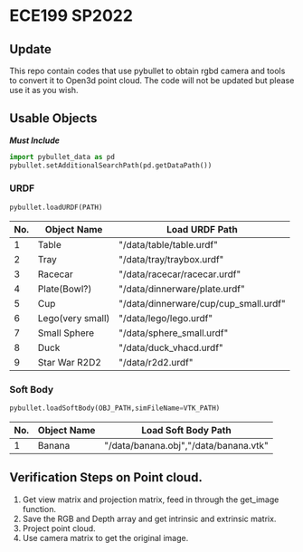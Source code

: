 # ECE199 SP2022


## Update
This repo contain codes that use pybullet to obtain rgbd camera and tools to convert it to Open3d point cloud. The code will not be updated but please use it as you wish.

## Usable Objects
***Must Include***
```python
import pybullet_data as pd
pybullet.setAdditionalSearchPath(pd.getDataPath())
```
### URDF
```python
pybullet.loadURDF(PATH)
```
|No.|Object Name|Load URDF Path|
|----|---|----|
|1|Table|"/data/table/table.urdf"|
|2|Tray|"/data/tray/traybox.urdf"|
|3|Racecar|"/data/racecar/racecar.urdf"|
|4|Plate(Bowl?)|"/data/dinnerware/plate.urdf"|
|5|Cup|"/data/dinnerware/cup/cup_small.urdf"|
|6|Lego(very small)|"/data/lego/lego.urdf"|
|7|Small Sphere|"/data/sphere_small.urdf"|
|8|Duck|"/data/duck_vhacd.urdf"|
|9|Star War R2D2|"/data/r2d2.urdf"|

### Soft Body
```python
pybullet.loadSoftBody(OBJ_PATH,simFileName=VTK_PATH)
```
|No.|Object Name|Load Soft Body Path|
|----|---|----|
|1|Banana|"/data/banana.obj","/data/banana.vtk"|

## Verification Steps on Point cloud. 

1. Get view matrix and projection matrix, feed in through the get_image function.
2. Save the RGB and Depth array and get intrinsic and extrinsic matrix.
3. Project point cloud.
4. Use camera matrix to get the original image. 

